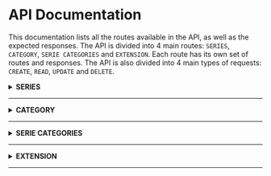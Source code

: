 
# API Documentation

This documentation lists all the routes available in the API, as well as the expected responses. The API is divided into 4 main routes: `SERIES`, `CATEGORY`, `SERIE CATEGORIES` and `EXTENSION`. Each route has its own set of routes and responses. The API is also divided into 4 main types of requests: `CREATE`, `READ`, `UPDATE` and `DELETE`.


<details>
<summary><strong>SERIES</strong></summary>

| Route                                | Description                                                                                             |
| ------------------------------------ | ------------------------------------------------------------------------------------------------------- |
| `/read/all/series/by/category/`      | This route is used to retrieve all series by category ID.                                               |
| `/read/extension/by/serie/id/`       | This route is used to retrieve extensions by serie ID.                                                  |
| `/read/serie/by/serie-object/`       | This route is used to retrieve a serie by serie object.                                                 |
<details>
<summary><strong>Response Examples</strong></summary>

### Read All Series by Category ID Response

```json
{
    "success": true,
    "series": [
    {
        "id": "1",
        "name": "Series 1",
        "categoryId": "category-id-1"
    },
    {
        "id": "2",
        "name": "Series 2",
        "categoryId": "category-id-2"
    },
    {
        "id": "3",
        "name": "Series 3",
        "categoryId": "category-id-1"
    }
    ]
}
```

### Read Extensions by Serie ID Response

```json
{
    "success": true,
    "extension": {
        "id": "extension-id",
        "link": "Extension Link",
        "name": "Extension Name",
        "local": true
    }
}
```

</details>
</details>

---

<details>
<summary><strong>CATEGORY</strong></summary>

| Route                         | Description                                                     |
| ----------------------------- | --------------------------------------------------------------- |
| `/create/category/`           | This route is used to add a new category.                       |
| `/read/all/categories/`       | This route is used to retrieve all categories.                  |
| `/delete/category/{id}/`      | This route is used to delete a category by its ID.              |


<details>
<summary><strong>Response Examples</strong></summary>

### Create Category Response

```json
{
  "success": true,
  "category": {
    "name": "Category Name"
  }
}
```

### Read Categories Response

```json
{
  "success": true,
  "categories": [
    {
        "id": "1",
        "name": "Category 1"
    },
    {
        "id": "2",
        "name": "Category 2"
    },
    {
        "id": "3",
        "name": "Category 3"
    }
  ]
}
```

### Delete Category Response

```json
{
    "success": true,
    "category": {
        "id": "category-id"
    }
}
```

</details>
</details>

---

<details>
<summary><strong>SERIE CATEGORIES</strong></summary>

| Route                                      | Description                                                                                                  |
| ------------------------------------------ | ------------------------------------------------------------------------------------------------------------ |
| `/read/serie-categories/by/serie`          | This route is used to retrieve categories by serie, the unique constraint is on the name, basename and link column of the table.                                                      |
| `/add/categories/to/serie`                 | This route is used to add categories to a serie.                                                              |

<details>
<summary><strong>Response Examples</strong></summary>

### Read Serie Categories by Serie Name Response

```json
{
    "success": true,
    "categories": [
    {
        "id": "category-id-1",
        "name": "Category 1"
    },
    {
        "id": "category-id-2",
        "name": "Category 2"
    },
    {
        "id": "category-id-3",
        "name": "Category 3"
    }
    ]
}
```

### Add Categories to Serie Response

```json
{
    "success": true,
    "category": {
        "id": "categoriesId"
    }
}
```

</details>
</details>

---

<details>
<summary><strong>EXTENSION</strong></summary>

| Route                          | Description                                                       |
| ------------------------------ | ----------------------------------------------------------------- |
| `/create/extension/`           | This route is used to add a new extension.                         |
| `/read/all/extensions/`       | This route is used to retrieve all extensions.                     |
| `/delete/extension/`           | This route is used to delete an extension by its ID.               |

<details>
<summary><strong>Response Examples</strong></summary>

### Create Extension Response

```json
{
    "success": true,
    "extension": {
        "id": "Extension ID",
        "link": "Extension Link",
        "name": "Extension Name",
        "local": true
    }
}
```

### Read Extensions Response

```json
{
    "success": true,
    "extensions": [
    {
        "id": "1", 
        "link": "Extension 1 Link",
        "name": "Extension 1 Name",
        "local": true
    },
    {
        "id": "2",
        "link": "Extension 2 Link",
        "name": "Extension 2 Name",
        "local": false
    },
    {
        "id": "3",
        "link": "Extension 3 Link",
        "name": "Extension 3 Name",
        "local": true
    }
  ]
}
```

### Delete Extension Response

```json
{
    "success": true,
    "extension": {
        "id": "extension-id"
    }
}
```
</details>
</details>

---
